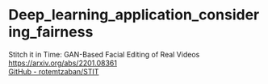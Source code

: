 # Deep_learning_application_considering_fairness

Stitch it in Time: GAN-Based Facial Editing of Real Videos </br> 
https://arxiv.org/abs/2201.08361 </br>
[GitHub - rotemtzaban/STIT](https://github.com/rotemtzaban/STIT?tab=readme-ov-file) </br>
